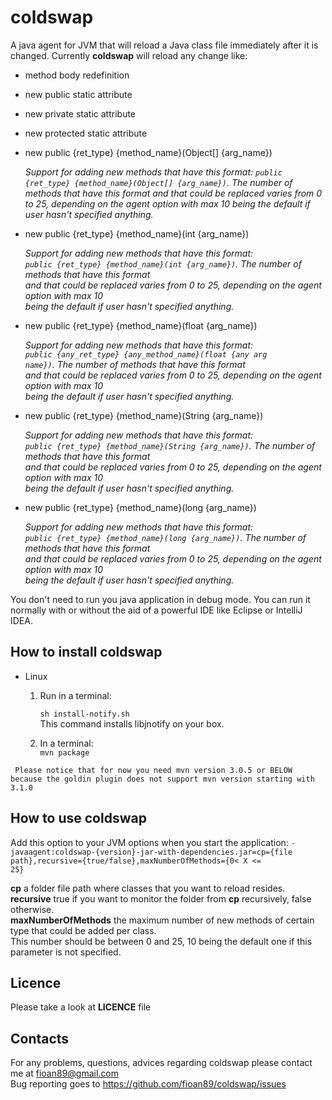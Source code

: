 coldswap
========

A java agent for JVM that will reload a Java class file immediately after it is changed.
Currently **coldswap** will reload any change like:

* method body redefinition
* new public static attribute
* new private static attribute
* new protected static attribute
* new public {ret_type} {method_name}(Object[] {arg_name})

    <i>Support for adding new methods that have this format: 
    <code>public {ret_type} {method_name}(Object[] {arg_name})</code>. The number of methods that have this format 
    and that could be replaced varies from 0 to 25, depending on the agent option with max 10 
    being the default if user hasn't specified anything.</i>
* new public {ret_type} {method_name}(int {arg_name})

    <i>Support for adding new methods that have this format:   
    <code>public {ret_type} {method_name}(int {arg_name})</code>. The number of methods that have this format   
    and that could be replaced varies from 0 to 25, depending on the agent option with max 10   
    being the default if user hasn't specified anything.</i>  
* new public {ret_type} {method_name}(float {arg_name})  

    <i>Support for adding new methods that have this format:     
    <code>public {any_ret_type} {any_method_name}(float {any arg name})</code>. The number of methods that have this format     
    and that could be replaced varies from 0 to 25, depending on the agent option with max 10     
    being the default if user hasn't specified anything.</i>  
* new public {ret_type} {method_name}(String {arg_name})  

    <i>Support for adding new methods that have this format:     
    <code>public {ret_type} {method_name}(String {arg_name})</code>. The number of methods that have this format     
    and that could be replaced varies from 0 to 25, depending on the agent option with max 10     
    being the default if user hasn't specified anything.</i>  
* new public {ret_type} {method_name}(long {arg_name})  

    <i>Support for adding new methods that have this format:     
    <code>public {ret_type} {method_name}(long {arg_name})</code>. The number of methods that have this format     
    and that could be replaced varies from 0 to 25, depending on the agent option with max 10     
    being the default if user hasn't specified anything.</i>                


You don't need to run you java application in debug mode. You can run it normally with or without the
aid of a powerful IDE like Eclipse or IntelliJ IDEA.

How to install **coldswap**
----------------

* Linux
  1. Run in a terminal:

     <code>sh install-notify.sh</code>  
     This command installs libjnotify on your box.
  2. In a terminal:  
     <code>mvn package</code>

<code> Please notice that for now you need mvn version 3.0.5 or BELOW because the goldin plugin does not support mvn
 version starting with 3.1.0</code>

How to use **coldswap**
-----------------------

Add this option to your JVM options when you start the application:
        <code>-javaagent:coldswap-{version}-jar-with-dependencies.jar=cp={file path},recursive={true/false},maxNumberOfMethods={0< X <= 25}</code>
        
      
  <b>cp</b>                     a folder file path where classes that you want to reload resides.  
  <b>recursive</b>              true if you want to monitor the folder from <b>cp</b> recursively, false otherwise.  
  <b>maxNumberOfMethods</b>     the maximum number of new methods of certain type that could be added per class.  
  This number should be between 0 and 25, 10 being the default one if this parameter is not specified.  


Licence
-------
Please take a look at **LICENCE** file

Contacts
--------

For any problems, questions, advices regarding coldswap please contact me at fioan89@gmail.com  
Bug reporting goes to https://github.com/fioan89/coldswap/issues


